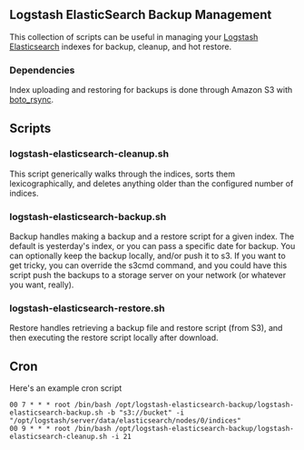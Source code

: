 ## Logstash ElasticSearch Backup Management

This collection of scripts can be useful in managing your [Logstash](http://logstash.net) [Elasticsearch](http://www.elasticsearch.org) indexes for backup, cleanup, and hot restore.

### Dependencies

Index uploading and restoring for backups is done through Amazon S3 with [boto_rsync](https://github.com/seedifferently/boto_rsync).

## Scripts

### logstash-elasticsearch-cleanup.sh

This script generically walks through the indices, sorts them lexicographically, and deletes anything older than the configured number of indices.

### logstash-elasticsearch-backup.sh

Backup handles making a backup and a restore script for a given index. The default is yesterday's index, or you can pass a specific date for backup. You can optionally keep the backup locally, and/or push it to s3. If you want to get tricky, you can override the s3cmd command, and you could have this script push the backups to a storage server on your network (or whatever you want, really).

### logstash-elasticsearch-restore.sh

Restore handles retrieving a backup file and restore script (from S3), and then executing the restore script locally after download.

## Cron

Here's an example cron script

    00 7 * * * root /bin/bash /opt/logstash-elasticsearch-backup/logstash-elasticsearch-backup.sh -b "s3://bucket" -i "/opt/logstash/server/data/elasticsearch/nodes/0/indices"
    00 9 * * * root /bin/bash /opt/logstash-elasticsearch-backup/logstash-elasticsearch-cleanup.sh -i 21



